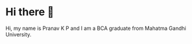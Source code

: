 ###
#  Hi there 👋
Hi, my name is Pranav K P and I am a BCA graduate from Mahatma Gandhi University.


